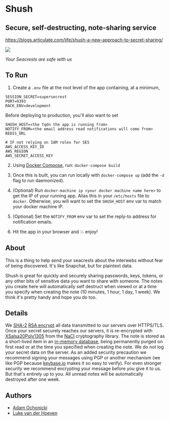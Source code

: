 # Shush

## Secure, self-destructing, note-sharing service

https://blogs.articulate.com/life/shush-a-new-approach-to-secret-sharing/

![](http://cl.ly/image/2R2v3e0k142f/seacrests.jpg)

_Your Seacrests are safe with us_

## To Run

1. Create a `.env` file at the root level of the app containing, at a minimum,

```
SESSION_SECRET=supersecrest
PORT=9393
RACK_ENV=development
```

Before deploying to production, you'll also want to set

```
SHUSH_HOST=<the fqdn the app is running from>
NOTIFY_FROM=<the email address read notifications will come from>
REDIS_URL

# IF not relying on IAM roles for SES
AWS_ACCESS_KEY_ID
AWS_REGION
AWS_SECRET_ACCESS_KEY
```

2. Using [Docker Compose](https://www.docker.com/products/docker-compose), run: `docker-compose build`

3. Once this is built, you can run locally with `docker-compose up` (add the `-d` flag to run daemonized).

4. (Optional) Run `docker-machine ip <your docker machine name here>` to get the IP of your running app. Alias this in your `/etc/hosts` file to `docker`. Otherwise, you will want to set the `SHUSH_HOST` env var to match your docker machine IP.

5. (Optional) Set the `NOTIFY_FROM` env var to set the reply-to address for notification emails.

5. Hit the app in your browser and :boom: enjoy!

## About

This is a thing to help send your seacrests about the interwebs without fear of being discovered. It's like Snapchat, but for plaintext data.

Shush is great for quickly and securely sharing passwords, keys, tokens, or any other bits of sensitive data you want to share with someone. The notes you create here will automatically self destruct when viewed or at a time you specify when creating the note (10 minutes, 1 hour, 1 day, 1 week). We think it's pretty handy and hope you do too.

## Details

We [SHA-2](https://en.wikipedia.org/wiki/SHA-2) [RSA encrypt](https://en.wikipedia.org/wiki/RSA_%28cryptosystem%29) all data transmitted to our servers over HTTPS/TLS. Once your secret securely reaches our servers, it is re-encrypted with [XSalsa20](https://en.wikipedia.org/wiki/Salsa20)[Poly1305](https://en.wikipedia.org/wiki/Poly1305-AES) from the [NaCl](http://nacl.cr.yp.to/valid.html) cryptography library. The note is stored as a short-lived item in an [in-memory database](http://redis.io/), being permanently purged on first read or at the time you specified when creating the note. We do not log your secret data on the server. As an added security precaution we recommend signing your messages using PGP or another mechanism (we like PGP because [keybase.io](https://keybase.io) makes it so easy to verify). For even stronger security we recommend encrypting your message before you give it to us. But that's entirely up to you. All unread notes will be automatically destroyed after one week.

## Authors

- [Adam Ochonicki](https://github.com/fromonesrc)
- [Luke van der Hoeven](https://github.com/plukevdh)
